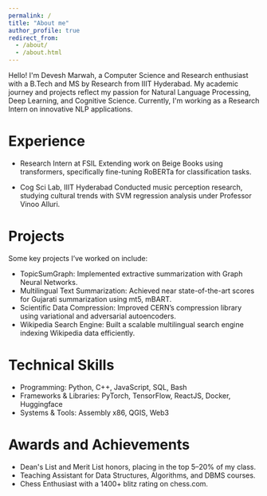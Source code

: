 ```yaml
---
permalink: /
title: "About me"
author_profile: true
redirect_from: 
  - /about/
  - /about.html
---
```

Hello! I'm Devesh Marwah, a Computer Science and Research enthusiast with a B.Tech and MS by Research from IIIT Hyderabad. My academic journey and projects reflect my passion for Natural Language Processing, Deep Learning, and Cognitive Science. Currently, I'm working as a Research Intern on innovative NLP applications.

Experience
====


- Research Intern at  FSIL
Extending work on Beige Books using transformers, specifically fine-tuning RoBERTa for classification tasks.

- Cog Sci Lab, IIIT Hyderabad
Conducted music perception research, studying cultural trends with SVM regression analysis under Professor Vinoo Alluri.

Projects
====
Some key projects I’ve worked on include:

- TopicSumGraph: Implemented extractive summarization with Graph Neural Networks.
- Multilingual Text Summarization: Achieved near state-of-the-art scores for Gujarati summarization using mt5, mBART.
- Scientific Data Compression: Improved CERN’s compression library using variational and adversarial autoencoders.
- Wikipedia Search Engine: Built a scalable multilingual search engine indexing Wikipedia data efficiently.

Technical Skills
====
- Programming: Python, C++, JavaScript, SQL, Bash
- Frameworks & Libraries: PyTorch, TensorFlow, ReactJS, Docker, Huggingface
- Systems & Tools: Assembly x86, QGIS, Web3

Awards and Achievements
====
- Dean's List and Merit List honors, placing in the top 5–20% of my class.
- Teaching Assistant for Data Structures, Algorithms, and DBMS courses.
- Chess Enthusiast with a 1400+ blitz rating on chess.com.
